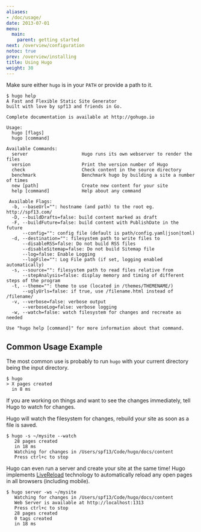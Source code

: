 ```yaml
---
aliases:
- /doc/usage/
date: 2013-07-01
menu:
  main:
    parent: getting started
next: /overview/configuration
notoc: true
prev: /overview/installing
title: Using Hugo
weight: 30
---
```


Make sure either `hugo` is in your `PATH` or provide a path to it.

    $ hugo help
    A Fast and Flexible Static Site Generator
    built with love by spf13 and friends in Go.

    Complete documentation is available at http://gohugo.io

    Usage:
      hugo [flags]
      hugo [command]

    Available Commands:
      server                    Hugo runs its own webserver to render the files
      version                   Print the version number of Hugo
      check                     Check content in the source directory
      benchmark                 Benchmark hugo by building a site a number of times
      new [path]                Create new content for your site
      help [command]            Help about any command

     Available Flags:
      -b, --baseUrl="": hostname (and path) to the root eg. http://spf13.com/
      -D, --buildDrafts=false: build content marked as draft
      -F, --buildFuture=false: build content with PublishDate in the future
          --config="": config file (default is path/config.yaml|json|toml)
      -d, --destination="": filesystem path to write files to
          --disableRSS=false: Do not build RSS files
          --disableSitemap=false: Do not build Sitemap file
          --log=false: Enable Logging
          --logFile="": Log File path (if set, logging enabled automatically)
      -s, --source="": filesystem path to read files relative from
          --stepAnalysis=false: display memory and timing of different steps of the program
      -t, --theme="": theme to use (located in /themes/THEMENAME/)
          --uglyUrls=false: if true, use /filename.html instead of /filename/
      -v, --verbose=false: verbose output
          --verboseLog=false: verbose logging
      -w, --watch=false: watch filesystem for changes and recreate as needed

    Use "hugo help [command]" for more information about that command.

## Common Usage Example

The most common use is probably to run `hugo` with your current
directory being the input directory.

    $ hugo
    > X pages created
      in 8 ms

If you are working on things and want to see the changes
immediately, tell Hugo to watch for changes.

Hugo will watch the filesystem for changes, rebuild your site as soon as a file
is saved.

    $ hugo -s ~/mysite --watch
       28 pages created
       in 18 ms
       Watching for changes in /Users/spf13/Code/hugo/docs/content
       Press ctrl+c to stop

Hugo can even run a server and create your site at the same time! Hugo
implements [LiveReload](/extras/livereload/) technology to automatically reload any open pages in
all browsers (including mobile).

    $ hugo server -ws ~/mysite
       Watching for changes in /Users/spf13/Code/hugo/docs/content
       Web Server is available at http://localhost:1313
       Press ctrl+c to stop
       28 pages created
       0 tags created
       in 18 ms

